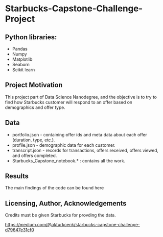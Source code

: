 # Starbucks-Capstone-Challenge-Project

## Python libraries:
- Pandas
- Numpy
- Matplotlib
- Seaborn
- Scikit learn

## Project Motivation
This project part of Data Science Nanodegree, and the objective is to try to find how Starbucks customer will respond to an offer based on demographics and offer type.

## Data
- portfolio.json - containing offer ids and meta data about each offer (duration, type, etc.).
- profile.json - demographic data for each customer.
- transcript.json - records for transactions, offers received, offers viewed, and offers completed.
- Starbucks_Capstone_notebook.* : contains all the work.

## Results
The main findings of the code can be found here

## Licensing, Author, Acknowledgements
Credits must be given Starbucks for provding the data.

https://medium.com/@akturkcenk/starbucks-capstone-challenge-d79647e31cf0

